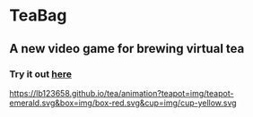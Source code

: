 # TeaBag
## A new video game for brewing virtual tea
### Try it out [here](https://lb123658.github.io/tea/account)

https://lb123658.github.io/tea/animation?teapot=img/teapot-emerald.svg&box=img/box-red.svg&cup=img/cup-yellow.svg
